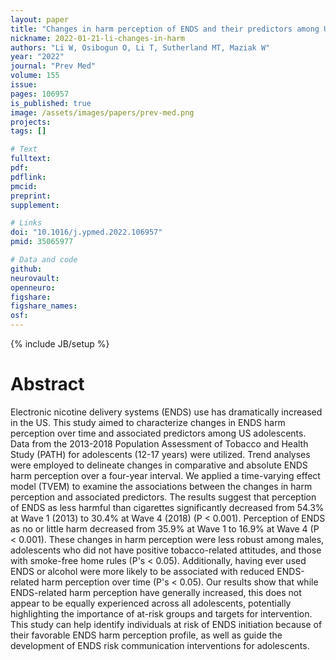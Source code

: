 ```yaml
---
layout: paper
title: "Changes in harm perception of ENDS and their predictors among US adolescents: findings from the population assessment of tobacco and health (PATH) study, 2013-2018"
nickname: 2022-01-21-li-changes-in-harm
authors: "Li W, Osibogun O, Li T, Sutherland MT, Maziak W"
year: "2022"
journal: "Prev Med"
volume: 155
issue:
pages: 106957
is_published: true
image: /assets/images/papers/prev-med.png
projects:
tags: []

# Text
fulltext:
pdf:
pdflink:
pmcid:
preprint:
supplement:

# Links
doi: "10.1016/j.ypmed.2022.106957"
pmid: 35065977

# Data and code
github:
neurovault:
openneuro:
figshare:
figshare_names:
osf:
---
```

{% include JB/setup %}

# Abstract

Electronic nicotine delivery systems (ENDS) use has dramatically increased in the US.
This study aimed to characterize changes in ENDS harm perception over time and associated predictors among US adolescents.
Data from the 2013-2018 Population Assessment of Tobacco and Health Study (PATH) for adolescents (12-17 years) were utilized.
Trend analyses were employed to delineate changes in comparative and absolute ENDS harm perception over a four-year interval.
We applied a time-varying effect model (TVEM) to examine the associations between the changes in harm perception and associated predictors.
The results suggest that perception of ENDS as less harmful than cigarettes significantly decreased from 54.3% at Wave 1 (2013) to 30.4% at Wave 4 (2018) (P < 0.001).
Perception of ENDS as no or little harm decreased from 35.9% at Wave 1 to 16.9% at Wave 4 (P < 0.001).
These changes in harm perception were less robust among males, adolescents who did not have positive tobacco-related attitudes, and those with smoke-free home rules (P's < 0.05).
Additionally, having ever used ENDS or alcohol were more likely to be associated with reduced ENDS-related harm perception over time (P's < 0.05).
Our results show that while ENDS-related harm perception have generally increased, this does not appear to be equally experienced across all adolescents, potentially highlighting the importance of at-risk groups and targets for intervention.
This study can help identify individuals at risk of ENDS initiation because of their favorable ENDS harm perception profile, as well as guide the development of ENDS risk communication interventions for adolescents.
